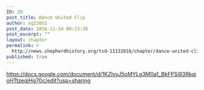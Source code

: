```yaml
---
ID: 20
post_title: Dance United Clip
author: ng23055
post_date: 2016-11-14 00:23:30
post_excerpt: ""
layout: chapter
permalink: >
  http://news.shepherdhistory.org/tsd-11132016/chapter/dance-united-clip/
published: true
---
```

https://docs.google.com/document/d/1KZlvyJ5oMYLg3M0a1_BkFPSi93RkqjoHTtzeqjHq70c/edit?usp=sharing